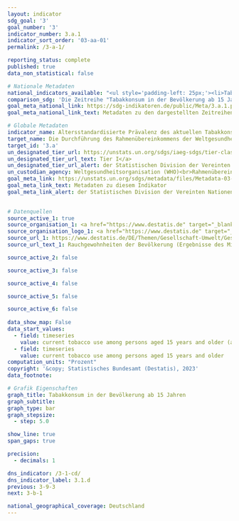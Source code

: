 ```yaml
---
layout: indicator    
sdg_goal: '3'    
goal_number: '3'    
indicator_number: 3.a.1    
indicator_sort_order: '03-aa-01'    
permalink: /3-a-1/    

reporting_status: complete    
published: true    
data_non_statistical: false    

# Nationale Metadaten    
national_indicators_available: "<ul style='padding-left: 25px;'><li>Tabakkonsum in der Bevölkerung ab 15 Jahren (altersstandardisiert auf die WHO-Standardbevölkerung)</li> <li> Tabakkonsum in der Bevölkerung ab 15 Jahren</li></ul>"    
comparison_sdg: 'Die Zeitreihe "Tabakkonsum in der Bevölkerung ab 15 Jahren (altersstandardisiert auf die WHO-Standardbevölkerung)" entspricht den globalen Metadaten. Die Zeitreihe "Tabakkonsum in der Bevölkerung ab 15 Jahren" bietet zusätzliche Informationen.'    
goal_meta_national_link: https://sdg-indikatoren.de/public/Meta/3.a.1.pdf
goal_meta_national_link_text: Metadaten zu den dargestellten Zeitreihen    

# Globale Metadaten    
indicator_name: Altersstandardisierte Prävalenz des aktuellen Tabakkonsums bei Personen im Alter von 15 Jahren und älter    
target_name: Die Durchführung des Rahmenübereinkommens der Weltgesundheitsorganisation zur Eindämmung des Tabakgebrauchs in allen Ländern in geeigneter Weise stärken    
target_id: '3.a'    
un_designated_tier_url: https://unstats.un.org/sdgs/iaeg-sdgs/tier-classification/'    
un_designated_tier_url_text: Tier I</a>    
un_designated_tier_url_alert: der Statistischen Division der Vereinten Nationen    
un_custodian_agency: Weltgesundheitsorganisation (WHO)<br>Rahmenübereinkommen der WHO zur Eindämmung des Tabakgebrauchs (WHO FCTC)    
goal_meta_link: https://unstats.un.org/sdgs/metadata/files/Metadata-03-0a-01.pdf    
goal_meta_link_text: Metadaten zu diesem Indikator    
goal_meta_link_alert: der Statistischen Division der Vereinten Nationen    
    

# Datenquellen
source_active_1: true
source_organisation_1: <a href="https://www.destatis.de" target="_blank"> Statistisches Bundesamt (Destatis) </a>
source_organisation_logo_1: <a href="https://www.destatis.de" target="_blank"><img src="https://sdg-indikatoren.de/public/OrgImgDe/destatis.png" alt="Logo destatis" style="height:60px; width:148px"/></a>
source_url_1: https://www.destatis.de/DE/Themen/Gesellschaft-Umwelt/Gesundheit/Gesundheitszustand-Relevantes-Verhalten/Tabellen/liste-rauchverhalten.html
source_url_text_1: Rauchgewohnheiten der Bevölkerung (Ergebnisse des Mikrozensus)

source_active_2: false

source_active_3: false

source_active_4: false

source_active_5: false

source_active_6: false
    
data_show_map: False    
data_start_values: 
  - field: timeseries
    value: current tobacco use among persons aged 15 years and older (age-standardised to who standard population)
  - field: timeseries
    value: current tobacco use among persons aged 15 years and older    
computation_units: "Prozent"    
copyright: '&copy; Statistisches Bundesamt (Destatis), 2023'    
data_footnote:     

# Grafik Eigenschaften    
graph_title: Tabakkonsum in der Bevölkerung ab 15 Jahren
graph_subtitle:     
graph_type: bar
graph_stepsize: 
  - step: 5.0    

show_line: true
span_gaps: true

precision:
  - decimals: 1    

dns_indicator: /3-1-cd/
dns_indicator_label: 3.1.d
previous: 3-9-3    
next: 3-b-1    

national_geographical_coverage: Deutschland    
---
```


<span></span>